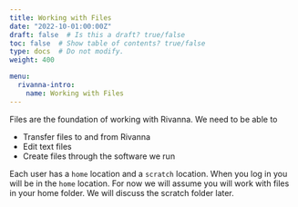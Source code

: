 ```yaml
---
title: Working with Files
date: "2022-10-01:00:00Z"
draft: false  # Is this a draft? true/false
toc: false  # Show table of contents? true/false
type: docs  # Do not modify.
weight: 400

menu:
  rivanna-intro:
    name: Working with Files
---
```


Files are the foundation of working with Rivanna.  We need to be able to

* Transfer files to and from Rivanna
* Edit text files
* Create files through the software we run

Each user has a `home` location and a `scratch` location.  When you log in you will be in the `home` location.  For now we will assume you will work with files in your home folder.  We will discuss the scratch folder later.

